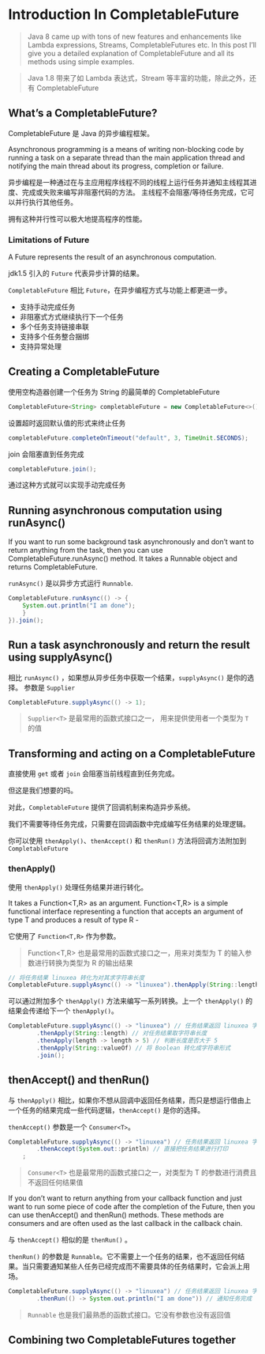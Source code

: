# Introduction In CompletableFuture


> Java 8 came up with tons of new features and enhancements like Lambda expressions, Streams, CompletableFutures etc. In this post I’ll give you a detailed explanation of CompletableFuture and all its methods using simple examples.


> Java 1.8 带来了如 Lambda 表达式，Stream 等丰富的功能，除此之外，还有 CompletableFuture


## What’s a CompletableFuture?

CompletableFuture 是 Java 的异步编程框架。

 Asynchronous programming is a means of writing non-blocking code by running a task on a separate thread than the main application thread and notifying the main thread about its progress, completion or failure.


异步编程是一种通过在与主应用程序线程不同的线程上运行任务并通知主线程其进度、完成或失败来编写非阻塞代码的方法。
主线程不会阻塞/等待任务完成，它可以并行执行其他任务。


拥有这种并行性可以极大地提高程序的性能。


### Limitations of Future

A Future represents the result of an asynchronous computation. 

jdk1.5 引入的 `Future` 代表异步计算的结果。

`CompletableFuture` 相比 `Future`，在异步编程方式与功能上都更进一步。
- 支持手动完成任务
- 非阻塞式方式继续执行下一个任务
- 多个任务支持链接串联
- 支持多个任务整合捆绑
- 支持异常处理



## Creating a CompletableFuture

使用空构造器创建一个任务为 String 的最简单的 CompletableFuture

```java
CompletableFuture<String> completableFuture = new CompletableFuture<>();
```

设置超时返回默认值的形式来终止任务
```java
completableFuture.completeOnTimeout("default", 3, TimeUnit.SECONDS);
```

join 会阻塞直到任务完成
```java
completableFuture.join();
```

通过这种方式就可以实现手动完成任务


## Running asynchronous computation using runAsync()

If you want to run some background task asynchronously and don’t want to return anything from the task, then you can use CompletableFuture.runAsync() method. It takes a Runnable object and returns CompletableFuture<Void>.


`runAsync()` 是以异步方式运行 `Runnable`.

```java
CompletableFuture.runAsync(() -> {
    System.out.println("I am done");
    }
}).join();
```



## Run a task asynchronously and return the result using supplyAsync()


相比 `runAsync()` ，如果想从异步任务中获取一个结果，`supplyAsync()` 是你的选择。
参数是 `Supplier`

```java
CompletableFuture.supplyAsync(() -> 1);
```

> `Supplier<T>` 是最常用的函数式接口之一， 用来提供使用者一个类型为 `T` 的值


## Transforming and acting on a CompletableFuture

直接使用 `get` 或者 `join` 会阻塞当前线程直到任务完成。

但这是我们想要的吗。

对此，`CompletableFuture` 提供了回调机制来构造异步系统。

我们不需要等待任务完成，只需要在回调函数中完成编写任务结果的处理逻辑。

你可以使用 `thenApply()`、`thenAccept()` 和 `thenRun()` 方法将回调方法附加到 `CompletableFuture`


### thenApply()

使用 `thenApply()` 处理任务结果并进行转化。

It takes a Function<T,R> as an argument. Function<T,R> is a simple functional interface representing a function that accepts an argument of type T and produces a result of type R -

它使用了 `Function<T,R>` 作为参数。

> Function<T,R> 也是最常用的函数式接口之一，用来对类型为 T 的输入参数进行转换为类型为 R 的输出结果

```java
// 将任务结果 linuxea 转化为对其求字符串长度
CompletableFuture.supplyAsync(() -> "linuxea").thenApply(String::length).join()
```

可以通过附加多个 `thenApply()` 方法来编写一系列转换。上一个 `thenApply()` 的结果会传递给下一个 `thenApply()`。

```java
CompletableFuture.supplyAsync(() -> "linuxea") // 任务结果返回 linuxea 字符串
        .thenApply(String::length) // 对任务结果取字符串长度
        .thenApply(length -> length > 5) // 判断长度是否大于 5
        .thenApply(String::valueOf) // 将 Boolean 转化成字符串形式
        .join();
```

## thenAccept() and thenRun()

与 `thenApply()` 相比，如果你不想从回调中返回任务结果，而只是想运行借由上一个任务的结果完成一些代码逻辑，`thenAccept()` 是你的选择。

`thenAccept()` 参数是一个 `Consumer<T>`。

```java
CompletableFuture.supplyAsync(() -> "linuxea") // 任务结果返回 linuxea 字符串
        .thenAccept(System.out::println) // 直接把任务结果进行打印
    ;
```

> `Consumer<T>` 也是最常用的函数式接口之一，对类型为 T 的参数进行消费且不返回任何结果值


If you don’t want to return anything from your callback function and just want to run some piece of code after the completion of the Future, then you can use thenAccept() and thenRun() methods. These methods are consumers and are often used as the last callback in the callback chain.


与 `thenAccept()` 相似的是 `thenRun()` 。

`thenRun()` 的参数是 `Runnable`。它不需要上一个任务的结果，也不返回任何结果。当只需要通知某些人任务已经完成而不需要具体的任务结果时，它会派上用场。

```java
CompletableFuture.supplyAsync(() -> "linuxea") // 任务结果返回 linuxea 字符串
        .thenRun(() -> System.out.println("I am done")) // 通知任务完成
```


> `Runnable` 也是我们最熟悉的函数式接口。它没有参数也没有返回值


## Combining two CompletableFutures together

